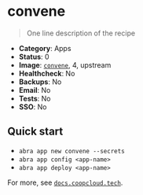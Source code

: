 # convene

> One line description of the recipe

<!-- metadata -->

* **Category**: Apps
* **Status**: 0
* **Image**: [`convene`](https://hub.docker.com/r/convene), 4, upstream
* **Healthcheck**: No
* **Backups**: No
* **Email**: No
* **Tests**: No
* **SSO**: No

<!-- endmetadata -->

## Quick start

* `abra app new convene --secrets`
* `abra app config <app-name>`
* `abra app deploy <app-name>`

For more, see [`docs.coopcloud.tech`](https://docs.coopcloud.tech).
